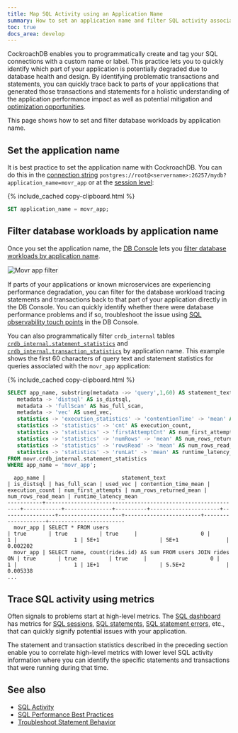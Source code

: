 ```yaml
---
title: Map SQL Activity using an Application Name
summary: How to set an application name and filter SQL activity associated with the application.
toc: true
docs_area: develop
---
```


CockroachDB enables you to programmatically create and tag your SQL connections with a custom name or label. This practice lets you to quickly identify which part of your application is potentially degraded due to database health and design. By identifying problematic transactions and statements, you can quickly trace back to parts of your applications that generated those transactions and statements for a holistic understanding of the application performance impact as well as potential mitigation and [optimization opportunities](make-queries-fast.html).

This page shows how to set and filter database workloads by application name.

## Set the application name

It is best practice to set the application name with CockroachDB. You can do this in the [connection string](connection-parameters.html#additional-connection-parameters) `postgres://root@<servername>:26257/mydb?application_name=movr_app` or at the [session level](set-vars.html):

{% include_cached copy-clipboard.html %}
~~~sql
SET application_name = movr_app;
~~~

## Filter database workloads by application name

Once you set the application name, the [DB Console](ui-overview.html) lets you [filter database workloads by application name](ui-statements-page.html#filter).

<img src="{{ 'images/v23.1/movr-app.png' | relative_url }}" alt="Movr app filter" style="border:1px solid #eee;max-width:80%" />

If parts of your applications or known microservices are experiencing performance degradation, you can filter for the database workload tracing statements and transactions back to that part of your application directly in the DB Console. You can quickly identify whether there were database performance problems and if so, troubleshoot the issue using [SQL observability touch points](#trace-sql-activity-using-metrics) in the DB Console.

You can also programmatically filter `crdb_internal` tables [`crdb_internal.statement_statistics`](crdb-internal.html#statement_statistics) and [`crdb_internal.transaction_statistics`](crdb-internal.html#transaction_statistics) by application name. This example shows the first 60 characters of query text and statement statistics for queries associated with the `movr_app` application:

{% include_cached copy-clipboard.html %}
~~~sql
SELECT app_name, substring(metadata ->> 'query',1,60) AS statement_text,
   metadata -> 'distsql' AS is_distsql,
   metadata -> 'fullScan' AS has_full_scan,
   metadata -> 'vec' AS used_vec,
   statistics -> 'execution_statistics' -> 'contentionTime' -> 'mean' AS contention_time_mean,
   statistics -> 'statistics' -> 'cnt' AS execution_count,
   statistics -> 'statistics' -> 'firstAttemptCnt' AS num_first_attempts,
   statistics -> 'statistics' -> 'numRows' -> 'mean' AS num_rows_returned_mean,
   statistics -> 'statistics' -> 'rowsRead' -> 'mean' AS num_rows_read_mean,
   statistics -> 'statistics' -> 'runLat' -> 'mean' AS runtime_latency_mean
FROM movr.crdb_internal.statement_statistics
WHERE app_name = 'movr_app';
~~~

~~~
  app_name |                        statement_text                        | is_distsql | has_full_scan | used_vec | contention_time_mean | execution_count | num_first_attempts | num_rows_returned_mean | num_rows_read_mean | runtime_latency_mean
-----------+--------------------------------------------------------------+------------+---------------+----------+----------------------+-----------------+--------------------+------------------------+--------------------+------------------------
  movr_app | SELECT * FROM users                                          | true       | true          | true     |                    0 |               1 |                  1 | 5E+1                   | 5E+1               |              0.002202
  movr_app | SELECT name, count(rides.id) AS sum FROM users JOIN rides ON | true       | true          | true     |                    0 |               1 |                  1 | 1E+1                   | 5.5E+2             |              0.005338
...
~~~

## Trace SQL activity using metrics

Often signals to problems start at high-level metrics. The [SQL dashboard](ui-sql-dashboard.html) has metrics for [SQL sessions](ui-sql-dashboard.html#open-sql-sessions), [SQL statements](ui-sql-dashboard.html#active-sql-statements), [SQL statement errors](ui-sql-dashboard.html#sql-statement-errors), etc., that can quickly signify potential issues with your application.

The statement and transaction statistics described in the preceding section enable you to correlate high-level metrics with lower level SQL activity information where you can identify the specific statements and transactions that were running during that time.

## See also

- [SQL Activity](ui-overview.html#sql-activity)
- [SQL Performance Best Practices](performance-best-practices-overview.html)
- [Troubleshoot Statement Behavior](query-behavior-troubleshooting.html)
